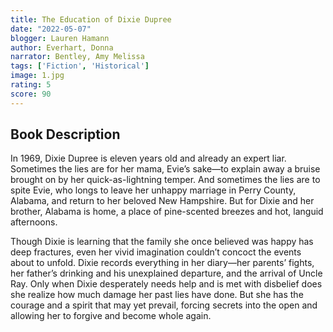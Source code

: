 ```yaml
---
title: The Education of Dixie Dupree
date: "2022-05-07"
blogger: Lauren Hamann
author: Everhart, Donna
narrator: Bentley, Amy Melissa
tags: ['Fiction', 'Historical']
image: 1.jpg
rating: 5
score: 90
---
```




## Book Description

In 1969, Dixie Dupree is eleven years old and already an expert liar. Sometimes the lies are for her mama, Evie’s sake—to explain away a bruise brought on by her quick-as-lightning temper. And sometimes the lies are to spite Evie, who longs to leave her unhappy marriage in Perry County, Alabama, and return to her beloved New Hampshire. But for Dixie and her brother, Alabama is home, a place of pine-scented breezes and hot, languid afternoons.

Though Dixie is learning that the family she once believed was happy has deep fractures, even her vivid imagination couldn’t concoct the events about to unfold. Dixie records everything in her diary—her parents’ fights, her father’s drinking and his unexplained departure, and the arrival of Uncle Ray. Only when Dixie desperately needs help and is met with disbelief does she realize how much damage her past lies have done. But she has the courage and a spirit that may yet prevail, forcing secrets into the open and allowing her to forgive and become whole again.
